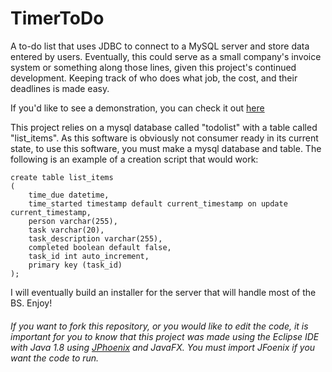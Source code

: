 # TimerToDo
A to-do list that uses JDBC to connect to a MySQL server and store data entered by users. Eventually, this could serve as a small company's invoice system or something along those lines, given this project's continued development. Keeping track of who does what job, the cost, and their deadlines is made easy. 

If you'd like to see a demonstration, you can check it out [here](www.youtube.com)

This project relies on a mysql database called "todolist" with a table called "list_items". As this software is obviously not consumer ready in its current state, to use this software, you must make a mysql database and table. The following is an example of a creation script that would work:

```
create table list_items
(
	time_due datetime, 
	time_started timestamp default current_timestamp on update current_timestamp, 
	person varchar(255), 
	task varchar(20), 
	task_description varchar(255),
	completed boolean default false, 
	task_id int auto_increment,
	primary key (task_id)
);
```

I will eventually build an installer for the server that will handle most of the BS. Enjoy!

###### If you want to fork this repository, or you would like to edit the code, it is important for you to know that this project was made using the Eclipse IDE with Java 1.8 using [JPhoenix](https://github.com/jfoenixadmin/JFoenix) and JavaFX. You must import JFoenix if you want the code to run.
